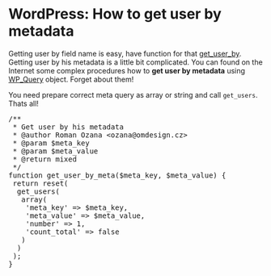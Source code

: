 <!--
title : WordPress: How to get user by metadata
author : Roman Ožana <ozana@omdesign.cz>
date : 16.4.2013 14:31:18
tags : meta, user, wordpress
-->

# WordPress: How to get user by metadata

Getting user by field name is easy, have function for that [get\_user\_by][1]. Getting user by his metadata is a little bit complicated. You can found on the Internet some complex procedures how to **get user by metadata** using [WP_Query][2] object. Forget about them!

You need prepare correct meta query as array or string and call `get_users`. Thats all! 

<pre>/**
 * Get user by his metadata
 * @author Roman Ozana &lt;ozana@omdesign.cz&gt;
 * @param $meta_key
 * @param $meta_value
 * @return mixed
 */
function get_user_by_meta($meta_key, $meta_value) {
 return reset(
  get_users(
   array(
    'meta_key' =&gt; $meta_key,
    'meta_value' =&gt; $meta_value,
    'number' =&gt; 1,
    'count_total' =&gt; false
   )
  )
 );
}</pre><p</p>

 [1]: http://codex.wordpress.org/Function_Reference/get_user_by
 [2]: https://codex.wordpress.org/Class_Reference/WP_Query